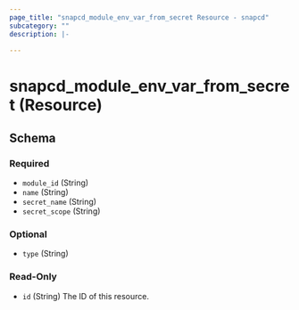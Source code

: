 ```yaml
---
page_title: "snapcd_module_env_var_from_secret Resource - snapcd"
subcategory: ""
description: |-
  
---
```


# snapcd_module_env_var_from_secret (Resource)






<!-- schema generated by tfplugindocs -->
## Schema

### Required

- `module_id` (String)
- `name` (String)
- `secret_name` (String)
- `secret_scope` (String)

### Optional

- `type` (String)

### Read-Only

- `id` (String) The ID of this resource.
